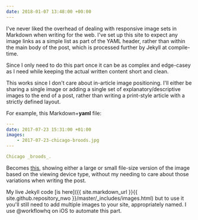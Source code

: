 ```yaml
---
date: 2018-01-07 13:48:00 +00:00
---
```


I've never liked the overhead of dealing with responsive image sets in Markdown when writing for the web. I've set up this site to expect any image links as a simple list as part of the YAML header, rather than within the main body of the post, which is processed further by Jekyll at compile-time.

Since I only need to do this part once it can be as complex and edge-casey as I need while keeping the actual written content short and clean.

This works since I don't care about in-article image positioning. I'll either be sharing a single image or adding a single set of explanatory/descriptive images to the end of a post, rather than writing a print-style article with a strictly defined layout. 

For example, this Markdown+**yaml** file:

~~~ yaml
---
date: 2017-07-23 15:31:00 +01:00
images: 
    - 2017-07-23-chicago-broods.jpg
---

Chicago _broods_.
~~~

Becomes [this](/chicago-broods/), showing either a large or small file-size version of the image based on the viewing device type, without my needing to care about those variations when writing the post.

My live Jekyll code [is here]({{ site.markdown_url }}{{ site.github.repository_nwo }}/master/_includes/images.html) but to use it you'll still need to add multiple images to your site, appropriately named. I use @workflowhq on iOS to automate this part.
